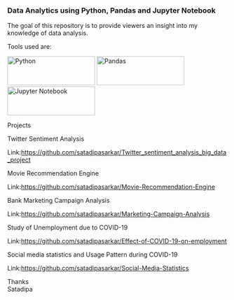 ### Data Analytics using Python, Pandas and Jupyter Notebook


The goal of this repository is to provide viewers an insight into my knowledge of data analysis.

Tools used are:

<img alt="Python" src="https://www.python.org/static/community_logos/python-logo-master-v3-TM.png" width="200" height="66">
<img alt="Pandas" src="https://pandas.pydata.org/pandas-docs/stable/_static/pandas.svg" width="200" height="66">
<img alt="Jupyter Notebook" src="https://jupyter.org/assets/nav_logo.svg" width="200" height="66">

Projects

Twitter Sentiment Analysis

Link:https://github.com/satadipasarkar/Twitter_sentiment_analysis_big_data_project

Movie Recommendation Engine

Link:https://github.com/satadipasarkar/Movie-Recommendation-Engine

Bank Marketing Campaign Analysis

Link:https://github.com/satadipasarkar/Marketing-Campaign-Analysis

Study of Unemployment due to COVID-19

Link:https://github.com/satadipasarkar/Effect-of-COVID-19-on-employment

Social media statistics and Usage Pattern during COVID-19

Link:https://github.com/satadipasarkar/Social-Media-Statistics

Thanks   
Satadipa

